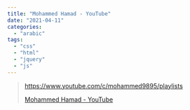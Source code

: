 ```yaml
---
title: "Mohammed Hamad - YouTube"
date: "2021-04-11"
categories: 
  - "arabic"
tags: 
  - "css"
  - "html"
  - "jquery"
  - "js"
---
```


> https://www.youtube.com/c/mohammed9895/playlists
> 
> [Mohammed Hamad - YouTube](https://www.youtube.com/c/mohammed9895/playlists)
